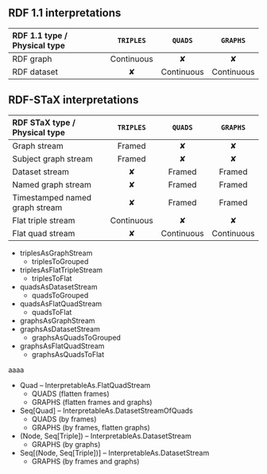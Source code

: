 ## RDF 1.1 interpretations

| RDF 1.1 type / Physical type | `TRIPLES` | `QUADS` | `GRAPHS` |
|:--|:-:|:-:|:-:|
| RDF graph | Continuous | ✘ | ✘ |
| RDF dataset | ✘ | Continuous | Continuous |

## RDF-STaX interpretations

| RDF STaX type / Physical type | `TRIPLES` | `QUADS` | `GRAPHS` |
|:--|:-:|:-:|:-:|
| Graph stream | Framed | ✘ | ✘ |
| Subject graph stream | Framed | ✘ | ✘ |
| Dataset stream | ✘ | Framed | Framed |
| Named graph stream | ✘ | Framed | Framed |
| Timestamped named graph stream | ✘ | Framed | Framed |
| Flat triple stream | Continuous | ✘ | ✘ |
| Flat quad stream | ✘ | Continuous | Continuous |


- triplesAsGraphStream
    - triplesToGrouped
- triplesAsFlatTripleStream
    - triplesToFlat
- quadsAsDatasetStream
    - quadsToGrouped
- quadsAsFlatQuadStream
    - quadsToFlat
- graphsAsGraphStream
- graphsAsDatasetStream
    - graphsAsQuadsToGrouped
- graphsAsFlatQuadStream
    - graphsAsQuadsToFlat


aaaa

- Quad – InterpretableAs.FlatQuadStream
    - QUADS (flatten frames)
    - GRAPHS (flatten frames and graphs)
- Seq[Quad] – InterpretableAs.DatasetStreamOfQuads
    - QUADS (by frames)
    - GRAPHS (by frames, flatten graphs)
- (Node, Seq[Triple]) – InterpretableAs.DatasetStream
    - GRAPHS (by graphs)
- Seq[(Node, Seq[Triple])] – InterpretableAs.DatasetStream
    - GRAPHS (by frames and graphs)
